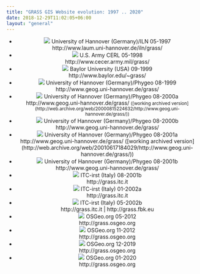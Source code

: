 ```yaml
---
title: "GRASS GIS Website evolution: 1997 .. 2020"
date: 2018-12-29T11:02:05+06:00
layout: "general"
---
```


<ul align="center" class="list-unstyled">
  <li>
    <a href="/images/webevolution/iln_05_1997.png"><img src="/images/webevolution/thumbs/iln_05_1997.png" ></a>
    University of Hannover (Germany)/ILN 05-1997
    <br>
    http://www.laum.uni-hannover.de/iln/grass/
  </li>
  <li>
    <a href="/images/webevolution/cerl_05_1998.png"><img src="/images/webevolution/thumbs/cerl_05_1998.png" ></a>
    U.S. Army CERL 05-1998
    <br>
    http://www.cecer.army.mil/grass/
  </li>
  <li>
    <a href="/images/webevolution/baylor_09_1999.png"><img src="/images/webevolution/thumbs/baylor_09_1999.png" ></a>
    Baylor University (USA) 09-1999
    <br>
    http://www.baylor.edu/~grass/
  </li>
  <li>
    <a href="/images/webevolution/phygeo_08_1999.png"><img src="/images/webevolution/thumbs/phygeo_08_1999.png" ></a>
    University of Hannover (Germany)/Phygeo 08-1999
    <br>
    http://www.geog.uni-hannover.de/grass/
  </li>
  <li>
    <a href="/images/webevolution/phygeo_08_2000a.png"><img src="/images/webevolution/thumbs/phygeo_08_2000a.png" ></a>
    University of Hannover (Germany)/Phygeo 08-2000a
    <br>
    http://www.geog.uni-hannover.de/grass/ <small>([working archived version](http://web.archive.org/web/20000815224632/http://www.geog.uni-hannover.de/grass/))</small>
  </li>
  <li>
    <a href="/images/webevolution/phygeo_08_2000b.png"><img src="/images/webevolution/thumbs/phygeo_08_2000b.png" ></a>
    University of Hannover (Germany)/Phygeo 08-2000b
    <br>
    http://www.geog.uni-hannover.de/grass/
  </li>
  <li>
    <a href="/images/webevolution/phygeo_08_2001a.png"><img src="/images/webevolution/thumbs/phygeo_08_2001a.png" ></a>
    University of Hannover (Germany)/Phygeo 08-2001a
    <br>
    http://www.geog.uni-hannover.de/grass/ ([working archived version](http://web.archive.org/web/20010617184029/http://www.geog.uni-hannover.de/grass/))
  </li>
  <li>
    <a href="/images/webevolution/phygeo_08_2001b.png"><img src="/images/webevolution/thumbs/phygeo_08_2001b.png" ></a>
    University of Hannover (Germany)/Phygeo 08-2001b
    <br>
    http://www.geog.uni-hannover.de/grass/
  </li>
  <li>
    <a href="/images/webevolution/itc_08_2001b.png"><img src="/images/webevolution/thumbs/itc_08_2001b.png" ></a>
    ITC-irst (Italy) 08-2001b
    <br>
    http://grass.itc.it
  </li>
  <li>
    <a href="/images/webevolution/itc_01_2002a.png"><img src="/images/webevolution/thumbs/itc_01_2002a.png" ></a>
    ITC-irst (Italy) 01-2002a
    <br>
    http://grass.itc.it
  </li>
  <li>
    <a href="/images/webevolution/itc_05_2002b.png"><img src="/images/webevolution/thumbs/itc_05_2002b.png" ></a>
    ITC-irst (Italy) 05-2002b
    <br>
    http://grass.itc.it | http://grass.fbk.eu
  </li>
  <li>
    <a href="/images/webevolution/grass_osgeo_org_5_2012.png"><img src="/images/webevolution/thumbs/grass_osgeo_org_5_2012.png" ></a>
    OSGeo.org 05-2012
    <br>
    http://grass.osgeo.org
  </li>
  <li>
    <a href="/images/webevolution/grass_osgeo_11_2012_newsite.png"><img src="/images/webevolution/thumbs/grass_osgeo_11_2012_newsite.png" ></a>
    OSGeo.org 11-2012
    <br>
    http://grass.osgeo.org
  </li>
  <li>
    <a href="/images/webevolution/grass_osgeo_12_2019.png"><img src="/images/webevolution/thumbs/grass_osgeo_12_2019.png" ></a>
    OSGeo.org 12-2019
    <br>
    http://grass.osgeo.org
  </li>
  <li>
    <a href="/images/webevolution/grass_osgeo_01_2020.png"><img src="/images/webevolution/thumbs/grass_osgeo_01_2020.png" ></a>
    OSGeo.org 01-2020
    <br>
    http://grass.osgeo.org
  </li>
<ul>
